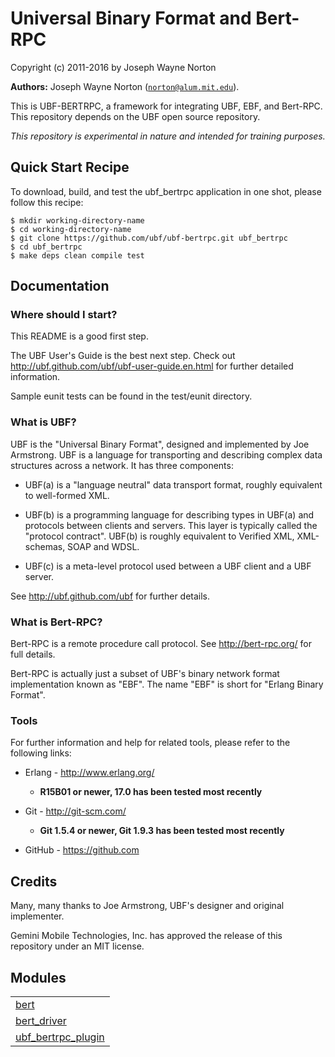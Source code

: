 

# Universal Binary Format and Bert-RPC #

Copyright (c) 2011-2016 by Joseph Wayne Norton

__Authors:__ Joseph Wayne Norton ([`norton@alum.mit.edu`](mailto:norton@alum.mit.edu)).
<p>This is UBF-BERTRPC, a framework for integrating UBF, EBF, and
Bert-RPC.  This repository depends on the UBF open source repository.</p>
<p><em>This repository is experimental in nature and intended for training
purposes.</em></p>

<h2 id="_quick_start_recipe">Quick Start Recipe</h2>

<p>To download, build, and test the ubf_bertrpc application in one shot,
please follow this recipe:</p>


<pre><code>$ mkdir working-directory-name
$ cd working-directory-name
$ git clone https://github.com/ubf/ubf-bertrpc.git ubf_bertrpc
$ cd ubf_bertrpc
$ make deps clean compile test</code></pre>




<h2 id="_documentation">Documentation</h2>


<h3 id="_where_should_i_start">Where should I start?</h3>
<p>This README is a good first step.</p>
<p>The UBF User's Guide is the best next step.  Check out
<a href="http://ubf.github.com/ubf/ubf-user-guide.en.html">http://ubf.github.com/ubf/ubf-user-guide.en.html</a> for further
detailed information.</p>
<p>Sample eunit tests can be found in the test/eunit directory.</p>


<h3 id="_what_is_ubf">What is UBF?</h3>
<p>UBF is the "Universal Binary Format", designed and implemented by Joe
Armstrong.  UBF is a language for transporting and describing complex
data structures across a network.  It has three components:</p>
<ul>
<li>
<p>
UBF(a) is a "language neutral" data transport format, roughly
  equivalent to well-formed XML.
</p>
</li>
<li>
<p>
UBF(b) is a programming language for describing types in UBF(a) and
  protocols between clients and servers.  This layer is typically
  called the "protocol contract".  UBF(b) is roughly equivalent to
  Verified XML, XML-schemas, SOAP and WDSL.
</p>
</li>
<li>
<p>
UBF(c) is a meta-level protocol used between a UBF client and a UBF
  server.
</p>
</li>
</ul>
<p>See <a href="http://ubf.github.com/ubf">http://ubf.github.com/ubf</a> for further details.</p>


<h3 id="_what_is_bert_rpc">What is Bert-RPC?</h3>
<p>Bert-RPC is a remote procedure call protocol.  See
<a href="http://bert-rpc.org/">http://bert-rpc.org/</a> for full details.</p>
<p>Bert-RPC is actually just a subset of UBF's binary network format
implementation known as "EBF".  The name "EBF" is short for "Erlang
Binary Format".</p>


<h3 id="_tools">Tools</h3>
<p>For further information and help for related tools, please refer to
the following links:</p>
<ul>
<li>
<p>
Erlang - <a href="http://www.erlang.org/">http://www.erlang.org/</a>
</p>
<ul>
<li>
<p>
<strong>R15B01 or newer, 17.0 has been tested most recently</strong>
</p>
</li>
</ul>
</li>
<li>
<p>
Git - <a href="http://git-scm.com/">http://git-scm.com/</a>
</p>
<ul>
<li>
<p>
<strong>Git 1.5.4 or newer, Git 1.9.3 has been tested most recently</strong>
</p>
</li>
</ul>
</li>
<li>
<p>
GitHub - <a href="https://github.com">https://github.com</a>
</p>
</li>
</ul>




<h2 id="_credits">Credits</h2>

<p>Many, many thanks to Joe Armstrong, UBF's designer and original
implementer.</p>
<p>Gemini Mobile Technologies, Inc. has approved the release of this
repository under an MIT license.</p>




## Modules ##


<table width="100%" border="0" summary="list of modules">
<tr><td><a href="bert.md" class="module">bert</a></td></tr>
<tr><td><a href="bert_driver.md" class="module">bert_driver</a></td></tr>
<tr><td><a href="ubf_bertrpc_plugin.md" class="module">ubf_bertrpc_plugin</a></td></tr></table>


